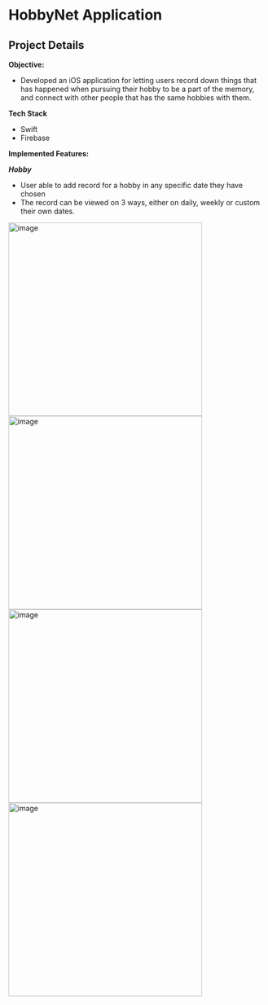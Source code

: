 # HobbyNet Application

## Project Details

**Objective:**

- Developed an iOS application for letting users record down things that has happened when pursuing their hobby to be a part of the memory, and connect with other people that has the same hobbies with them.

**Tech Stack**

- Swift
- Firebase

**Implemented Features:**

***Hobby***
- User able to add record for a hobby in any specific date they have chosen
- The record can be viewed on 3 ways, either on daily, weekly or custom their own dates.

<img width="380" alt="image" src="https://github.com/WCYSelina/Hobby_Net/assets/95896839/8b734177-fec1-4c0d-9aad-b4920b995193">
<img width="380" alt="image" src="https://github.com/WCYSelina/Hobby_Net/assets/95896839/308c4893-5530-4be9-841b-36a10d7b7736">
<img width="380" alt="image" src="https://github.com/WCYSelina/Hobby_Net/assets/95896839/f6570b61-f806-4f1a-9a4d-e361de038ab7">
<img width="380" alt="image" src="https://github.com/WCYSelina/Hobby_Net/assets/95896839/58a81e54-48c5-40ee-acb6-29879cf46a4e">


